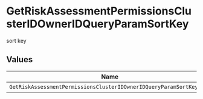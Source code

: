 # GetRiskAssessmentPermissionsClusterIDOwnerIDQueryParamSortKey

sort key


## Values

| Name                                                                | Value                                                               |
| ------------------------------------------------------------------- | ------------------------------------------------------------------- |
| `GetRiskAssessmentPermissionsClusterIDOwnerIDQueryParamSortKeyRisk` | risk                                                                |